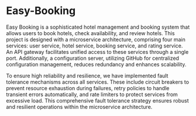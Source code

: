 # Easy-Booking

Easy Booking is a sophisticated hotel management and booking system that allows users to book hotels, check availability, and review hotels. This project is designed with a microservice architecture, comprising four main services: user service, hotel service, booking service, and rating service. An API gateway facilitates unified access to these services through a single port. Additionally, a configuration server, utilizing GitHub for centralized configuration management, reduces redundancy and enhances scalability.

To ensure high reliability and resilience, we have implemented fault tolerance mechanisms across all services. These include circuit breakers to prevent resource exhaustion during failures, retry policies to handle transient errors automatically, and rate limiters to protect services from excessive load. This comprehensive fault tolerance strategy ensures robust and resilient operations within the microservice architecture.
